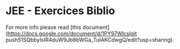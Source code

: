 # JEE - Exercices Biblio
For more info please read [this document](https://docs.google.com/document/d/1PY97WlcsIgit push51SQbbyIsIR4duW9Jb6bWGa_TuIAKCdwgQ/edit?usp=sharing).